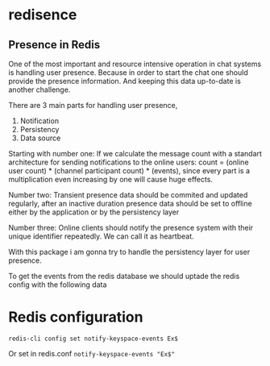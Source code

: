 redisence
=========

Presence in Redis
------------------

One of the most important and resource intensive operation in chat systems is handling user presence.
Because in order to start the chat one should provide the presence information.
And keeping this data up-to-date is another challenge.

There are 3 main parts for handling user presence,
1) Notification
2) Persistency
3) Data source

Starting with number one:
If we calculate the message count with a standart architecture for sending notifications to the online users:
count = (online user count) * (channel participant count) * (events), since every part is a
multiplication even increasing by one will cause huge effects.

Number two:
Transient presence data should be commited and updated regularly, after an inactive duration presence data should be set to offline
either by the application or by the persistency layer

Number three:
Online clients should notify the presence system with their unique identifier repeatedly. We can call it as heartbeat.



With this package i am gonna try to handle the persistency layer for user presence.




To get the events from the redis database we should uptade the redis config with the following data

# Redis configuration
`redis-cli config set notify-keyspace-events Ex$`

Or
set in redis.conf
`notify-keyspace-events "Ex$"`
